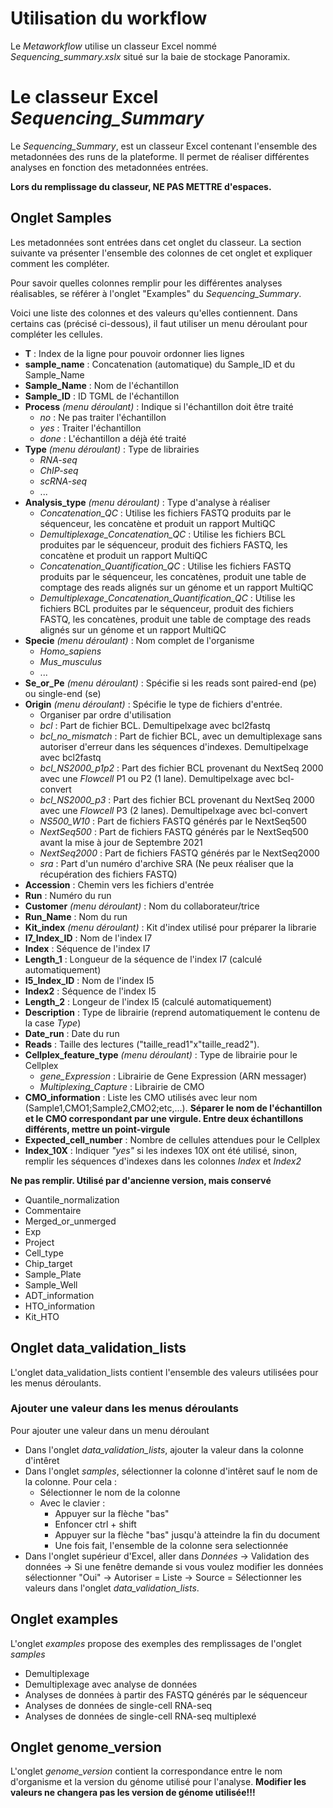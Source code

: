 # Utilisation du workflow 

Le *Metaworkflow* utilise un classeur Excel nommé *Sequencing\_summary.xslx* situé sur la baie de stockage Panoramix.

# Le classeur Excel *Sequencing_Summary*

Le *Sequencing\_Summary*, est un classeur Excel contenant l'ensemble des metadonnées des runs de la plateforme. Il permet de réaliser différentes analyses en fonction des metadonnées entrées. 

**Lors du remplissage du classeur, NE PAS METTRE d'espaces.**

## Onglet Samples 

Les metadonnées sont entrées dans cet onglet du classeur. La section suivante va présenter l'ensemble des colonnes de cet onglet et expliquer comment les compléter. 

Pour savoir quelles colonnes remplir pour les différentes analyses réalisables, se référer à l'onglet "Examples" du *Sequencing_Summary*.

Voici une liste des colonnes et des valeurs qu'elles contiennent. Dans certains cas (précisé ci-dessous), il faut utiliser un menu déroulant pour compléter les cellules.

* **T** : Index de la ligne pour pouvoir ordonner lies lignes
* **sample\_name** : Concatenation (automatique) du Sample\_ID et du Sample\_Name
* **Sample\_Name** : Nom de l'échantillon 
* **Sample\_ID** : ID TGML de l'échantillon
* **Process** *(menu déroulant)* : Indique si l'échantillon doit être traité
    * *no* : Ne pas traiter l'échantillon
    * *yes* : Traiter l'échantillon
    * *done* : L'échantillon a déjà été traité
* **Type** *(menu déroulant)* : Type de librairies
    * *RNA-seq*
    * *ChIP-seq*
    * *scRNA-seq*
    * ...
* **Analysis\_type** *(menu déroulant)* : Type d'analyse à réaliser
    * *Concatenation\_QC* : Utilise les fichiers FASTQ produits par le séquenceur, les concatène et produit un rapport MultiQC
    * *Demultiplexage\_Concatenation\_QC* : Utilise les fichiers BCL produites par le séquenceur, produit des fichiers FASTQ, les concatène et produit un rapport MultiQC
    * *Concatenation\_Quantification\_QC* : Utilise les fichiers FASTQ produits par le séquenceur, les concatènes, produit une table de comptage des reads alignés sur un génome et un rapport MultiQC
    * *Demultiplexage\_Concatenation\_Quantification\_QC* : Utilise les fichiers BCL produites par le séquenceur, produit des fichiers FASTQ, les concatènes, produit une table de comptage des reads alignés sur un génome et un rapport MultiQC
* **Specie** *(menu déroulant)* : Nom complet de l'organisme
    * *Homo\_sapiens*
    * *Mus\_musculus*
    * ...
* **Se\_or\_Pe** *(menu déroulant)* : Spécifie si les reads sont paired-end (pe) ou single-end (se)
* **Origin** *(menu déroulant)* : Spécifie le type de fichiers d'entrée.
    * Organiser par ordre d'utilisation
    * *bcl* : Part de fichier BCL. Demultipelxage avec bcl2fastq
    * *bcl\_no\_mismatch* : Part de fichier BCL, avec un demultiplexage sans autoriser d'erreur dans les séquences d'indexes. Demultipelxage avec bcl2fastq
    * *bcl\_NS2000\_p1p2* : Part des fichier BCL provenant du NextSeq 2000 avec une *Flowcell* P1 ou P2 (1 lane). Demultipelxage avec bcl-convert
    * *bcl\_NS2000\_p3* : Part des fichier BCL provenant du NextSeq 2000 avec une *Flowcell* P3 (2 lanes). Demultipelxage avec bcl-convert
    * *NS500\_W10* : Part de fichiers FASTQ générés par le NextSeq500
    * *NextSeq500* : Part de fichiers FASTQ générés par le NextSeq500 avant la mise à jour de Septembre 2021
    * *NextSeq2000* : Part de fichiers FASTQ générés par le NextSeq2000
    * *sra* : Part d'un numéro d'archive SRA (Ne peux réaliser que la récupération des fichiers FASTQ)
* **Accession** : Chemin vers les fichiers d'entrée
* **Run** : Numéro du run
* **Customer** *(menu déroulant)* : Nom du collaborateur/trice
* **Run\_Name** : Nom du run 
* **Kit\_index** *(menu déroulant)* : Kit d'index utilisé pour préparer la librarie
* **I7\_Index\_ID** : Nom de l'index I7
* **Index** : Séquence de l'index I7
* **Length\_1** : Longueur de la séquence de l'index I7 (calculé automatiquement)
* **I5\_Index\_ID** : Nom de l'index I5
* **Index2** : Séquence de l'index I5
* **Length\_2** : Longeur de l'index I5 (calculé automatiquement)
* **Description** : Type de librairie (reprend automatiquement le contenu de la case *Type*)
* **Date\_run** : Date du run
* **Reads** : Taille des lectures ("taille\_read1"x"taille\_read2").
* **Cellplex\_feature\_type** *(menu déroulant)* : Type de librairie pour le Cellplex
    * *gene\_Expression* : Librairie de Gene Expression (ARN messager)
    * *Multiplexing\_Capture* : Librairie de CMO
* **CMO\_information** : Liste les CMO utilisés avec leur nom (Sample1,CMO1;Sample2,CMO2;etc,...). **Séparer le nom de l'échantillon et le CMO correspondant par une virgule. Entre deux échantillons différents, mettre un point-virgule**
* **Expected\_cell\_number** : Nombre de cellules attendues pour le Cellplex
* **Index\_10X** : Indiquer *"yes"* si les indexes 10X ont été utilisé, sinon, remplir les séquences d'indexes dans les colonnes *Index* et *Index2*

**Ne pas remplir. Utilisé par d'ancienne version, mais conservé**
* Quantile\_normalization
* Commentaire
* Merged\_or\_unmerged
* Exp
* Project
* Cell\_type
* Chip\_target
* Sample\_Plate
* Sample\_Well 
* ADT\_information
* HTO\_information
* Kit\_HTO

## Onglet data\_validation\_lists

L'onglet data\_validation\_lists contient l'ensemble des valeurs utilisées pour les menus déroulants.

### Ajouter une valeur dans les menus déroulants

Pour ajouter une valeur dans un menu déroulant

* Dans l'onglet *data_validation_lists*, ajouter la valeur dans la colonne d'intêret
* Dans l'onglet *samples*, sélectionner la colonne d'intêret sauf le nom de la colonne. Pour cela :
    * Sélectionner le nom de la colonne
    * Avec le clavier : 
        * Appuyer sur la flèche "bas"
        * Enfoncer ctrl + shift
        * Appuyer sur la flèche "bas" jusqu'à atteindre la fin du document
        * Une fois fait, l'ensemble de la colonne sera selectionnée
* Dans l'onglet supérieur d'Excel, aller dans *Données* -> Validation des données -> Si une fenêtre demande si vous voulez modifier les données sélectionner "Oui" -> Autoriser = Liste -> Source = Sélectionner les valeurs dans l'onglet *data_validation_lists*.

## Onglet examples

L'onglet *examples* propose des exemples des remplissages de l'onglet *samples*

* Demultiplexage 
* Demultiplexage avec analyse de données
* Analyses de données à partir des FASTQ générés par le séquenceur
* Analyses de données de single-cell RNA-seq
* Analyses de données de single-cell RNA-seq multiplexé

## Onglet genome\_version

L'onglet *genome_version* contient la correspondance entre le nom d'organisme et la version du génome utilisé pour l'analyse. **Modifier les valeurs ne changera pas les version de génome utilisée!!!**
